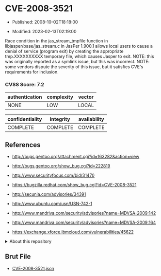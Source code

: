 # CVE-2008-3521

- Published: 2008-10-02T18:18:00

- Modified: 2023-02-13T02:19:00

Race condition in the jas_stream_tmpfile function in libjasper/base/jas_stream.c in JasPer 1.900.1 allows local users to cause a denial of service (program exit) by creating the appropriate tmp.XXXXXXXXXX temporary file, which causes Jasper to exit. NOTE: this was originally reported as a symlink issue, but this was incorrect. NOTE: some vendors dispute the severity of this issue, but it satisfies CVE's requirements for inclusion.

### CVSS Score: **7.2**

| authentication | complexity | vector |
| --- | --- | --- |
| NONE | LOW | LOCAL |

| confidentiality | integrity | availability |
| --- | --- | --- |
| COMPLETE | COMPLETE | COMPLETE |

## References

* http://bugs.gentoo.org/attachment.cgi?id=163282&action=view

* http://bugs.gentoo.org/show_bug.cgi?id=222819

* http://www.securityfocus.com/bid/31470

* https://bugzilla.redhat.com/show_bug.cgi?id=CVE-2008-3521

* http://secunia.com/advisories/34391

* http://www.ubuntu.com/usn/USN-742-1

* http://www.mandriva.com/security/advisories?name=MDVSA-2009:142

* http://www.mandriva.com/security/advisories?name=MDVSA-2009:164

* https://exchange.xforce.ibmcloud.com/vulnerabilities/45622

<details>
<summary>About this repository</summary> 

  This repository is part of the project [Live Hack CVE](https://github.com/Live-Hack-CVE). Main website can be found [www.live-hack.org](https://www.live-hack.org) 
  
  Made by [Sn0wAlice](https://github.com/Sn0wAlice) for the people that care about security and need to have a feed of the latest CVEs. Hope you enjoy it, don't forget to star the repo and follow me on [Twitter](https://twitter.com/Sn0wAlice) and [Github](https://github.com/Sn0wAlice). And that is my [personnal website](https://www.alice-snow.me/)

  - [Home Page](https://github.com/Live-Hack-CVE)
  - [Framework](https://github.com/Live-Hack-CVE/cve-framework)
  - [CVE database](https://github.com/Live-Hack-CVE/full_database)
  - [Changelog](https://github.com/Live-Hack-CVE/Changelog)
</details>

## Brut File

* [CVE-2008-3521.json](https://raw.githubusercontent.com/Live-Hack-CVE/full_database/main/cves/2008/CVE-2008-3521.json)

